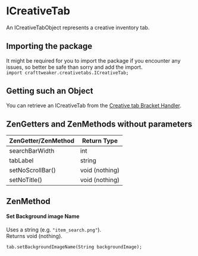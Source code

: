 # ICreativeTab

An ICreativeTabObject represents a creative inventory tab.

## Importing the package
It might be required for you to import the package if you encounter any issues, so better be safe than sorry and add the import.  
`import crafttweaker.creativetabs.ICreativeTab;`

## Getting such an Object
You can retrieve an ICreativeTab from the [Creative tab Bracket Handler](/Vanilla/Brackets/Bracket_CreativeTab/).

## ZenGetters and ZenMethods without parameters

| ZenGetter/ZenMethod | Return Type    |
| ------------------- | -------------- |
| searchBarWidth      | int            |
| tabLabel            | string         |
| setNoScrollBar()    | void (nothing) |
| setNoTitle()        | void (nothing) |


## ZenMethod
#### Set Background image Name
Uses a string (e.g. `"item_search.png"`).  
Returns void (nothing).

```zenscript
tab.setBackgroundImageName(String backgroundImage);
```